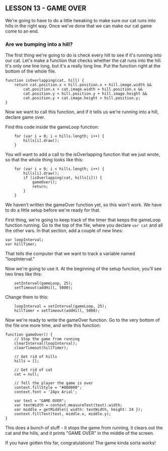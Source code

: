 ## LESSON 13 - GAME OVER

We're going to have to do a little tweaking to make sure our cat runs into hills in the right way.  Once we've done that we can make our cat game come to an end.

### Are we bumping into a hill?

The first thing we're going to do is check every hill to see if it's running into our cat.  Let's make a function that checks whether the cat runs into the hill.  It's only one line long, but it's a really long line.  Put the function right at the bottom of the whole file.

```
function isOverlapping(cat, hill) {
    return cat.position.x < hill.position.x + hill.image.width &&
        cat.position.x + cat.image.width > hill.position.x &&
        cat.position.y < hill.position.y + hill.image.height &&
        cat.position.y + cat.image.height > hill.position.y;
}
```

Now we want to call this function, and if it tells us we're running into a hill, declare game over.

Find this code inside the gameLoop function:

```
    for (var i = 0; i < hills.length; i++) {
        hills[i].draw();
    }
```

You will want to add a call to the isOverlapping function that we just wrote, so that the whole thing looks like this:

```
    for (var i = 0; i < hills.length; i++) {
        hills[i].draw();
		if (isOverlapping(cat, hills[i])) {
            gameOver();
            return;
        }
    }
```

We haven't written the gameOver function yet, so this won't work.  We have to do a little setup before we're ready for that.

First thing, we're going to keep track of the timer that keeps the gameLoop function running.  Go to the top of the file, where you declare `var cat` and all the other vars.  In that section, add a couple of new lines:

```
var loopInterval;
var hillTimer;
```

That tells the computer that we want to track a variable named "loopInterval."

Now we're going to use it.  At the beginning of the setup function, you'll see two lines like this:

```
    setInterval(gameLoop, 25);
    setTimeout(addHill, 5000);
```

Change them to this:

```
    loopInterval = setInterval(gameLoop, 25);
    hillTimer = setTimeout(addHill, 5000);
```

Now we're ready to write the gameOver function.  Go to the very bottom of the file one more time, and write this function:

```
function gameOver() {
    // Stop the game from running
    clearInterval(loopInterval);
    clearTimeout(hillTimer);

    // Get rid of hills
    hills = [];

    // Get rid of cat
    cat = null;

    // Tell the player the game is over
    context.fillStyle = "#880000";
    context.font = '24px Arial';

    var text = "GAME OVER";
    var textWidth = context.measureText(text).width;
    var middle = getMiddle({ width: textWidth, height: 24 });
    context.fillText(text, middle.x, middle.y);
}
```

This does a bunch of stuff - it stops the game from running, it clears out the cat and the hills, and it prints "GAME OVER" in the middle of the screen.

If you have gotten this far, congratulations!  The game kinda sorta works!
